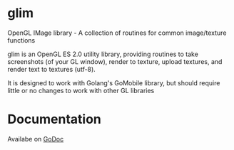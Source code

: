 # glim
OpenGL IMage library - A collection of routines for common image/texture functions

glim is an OpenGL ES 2.0 utility library, providing routines to take screenshots (of your GL window), render to texture, upload textures, and render text to textures (utf-8).

It is designed to work with Golang's GoMobile library, but should require little or no changes to work with other GL libraries

# Documentation

Availabe on [GoDoc](https://godoc.org/github.com/donomii/glim)
